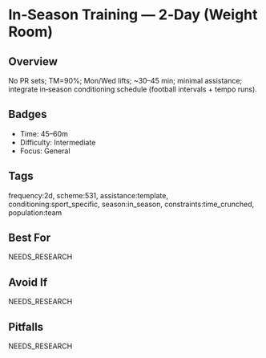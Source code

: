 # In‑Season Training — 2‑Day (Weight Room)

## Overview
No PR sets; TM=90%; Mon/Wed lifts; ~30–45 min; minimal assistance; integrate in‑season conditioning schedule (football intervals + tempo runs).

## Badges
- Time: 45–60m
- Difficulty: Intermediate
- Focus: General

## Tags
frequency:2d, scheme:531, assistance:template, conditioning:sport_specific, season:in_season, constraints:time_crunched, population:team

## Best For
NEEDS_RESEARCH

## Avoid If
NEEDS_RESEARCH

## Pitfalls
NEEDS_RESEARCH
